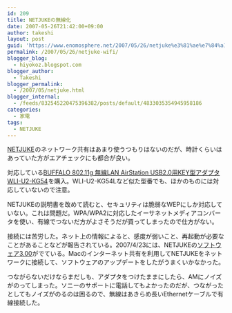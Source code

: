 ```yaml
---
id: 209
title: NETJUKEの無線化
date: 2007-05-26T21:42:00+09:00
author: takeshi
layout: post
guid: 'https://www.enomosphere.net/2007/05/26/netjuke%e3%81%ae%e7%84%a1%e7%b7%9a%e5%8c%96/'
permalink: /2007/05/26/netjuke-wifi/
blogger_blog:
  - hiyokoz.blogspot.com
blogger_author:
  - Takeshi
blogger_permalink:
  - /2007/05/netjuke.html
blogger_internal:
  - /feeds/832545220475396382/posts/default/4833035354945958186
categories:
  - 家電
tags:
  - NETJUKE
---
```

<div>

<a href="http://www.amazon.co.jp/gp/search?ie=UTF8&amp;keywords=NETJUKE&amp;tag=enomospheddoj-22&amp;index=electronics-jp&amp;linkCode=ur2&amp;camp=247&amp;creative=1211">NETJUKE</a><img style="border: medium none  ! important; margin: 0px ! important;" src="http://www.assoc-amazon.jp/e/ir?t=enomospheddoj-22&amp;l=ur2&amp;o=9" alt="" width="1" height="1" border="0" />のネットワーク共有はあまり使うつもりはないのだが、時計くらいはあっていた方がエアチェックにも都合が良い。

対応している<a href="http://www.amazon.co.jp/gp/product/B0002T79O4?ie=UTF8&amp;tag=enomospheddoj-22&amp;linkCode=as2&amp;camp=247&amp;creative=1211&amp;creativeASIN=B0002T79O4">BUFFALO 802.11g 無線LAN AirStation USB2.0用KEY型アダプタ WLI-U2-KG54</a><img style="border: medium none  ! important; margin: 0px ! important;" src="http://www.assoc-amazon.jp/e/ir?t=enomospheddoj-22&amp;l=as2&amp;o=9&amp;a=B0002T79O4" alt="" width="1" height="1" border="0" />を購入。WLI-U2-KG54Lなど似た型番でも、ほかのものには対応していないので注意。

NETJUKEの説明書を改めて読むと、セキュリティは脆弱なWEPにしか対応していない。これは問題だ。WPA/WPA2に対応したイーサネットメディアコンバータを使い、有線でつないだ方がよさそうだが買ってしまったので仕方がない。

接続には苦労した。ネット上の情報によると、感度が弱いこと、再起動が必要なことがあることなどが報告されている。2007/4/23には、NETJUKEの<a href="http://www.sony.jp/support/netjuke/information/info_070423.html">ソフトウェア3.00</a>がでている。Macのインターネット共有を利用してNETJUKEをネットワークに接続して、ソフトウェアのアップデートをしたがうまくいかなかった。

つながらないだけならまだしも、アダプタをつけたままにしたら、AMにノイズがのってしまった。ソニーのサポートに電話してもよかったのだが、つながったとしてもノイズがのるのは困るので、無線はあきらめ長いEthernetケーブルで有線接続した。

</div>